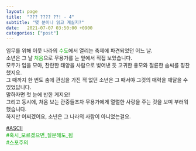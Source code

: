 ```yaml
---
layout: page
title:  "??? ???? ??! - 4"
subtitle: "몇 분이나 읽고 계실지?"
date:   2021-07-07 03:50:00 +0900
categories: ["post"]
---
```


임무를 위해 이웃 나라의 <span style="color: #13b013;">수도</span>에서 열리는 축제에 파견되었던 어느 날. <br>
소년은 그 날 <span style="color: #13b013;">처음</span>으로 무용가를 눈 앞에서 직접 보았습니다. <br>
모두가 입을 모아, 찬란한 태양을 사람으로 빚어낸 듯 고귀한 용모와 절륜한 솜씨를 칭찬했지요. <br>
그 때까지 한 번도 춤에 관심을 가진 적 없던 소년은 그 때서야 그것의 매력을 깨달을 수 있었답니다. <br>
말하자면 첫 눈에 반한 게지요! <br>
그리고 동시에, 처음 보는 관중들조차 무용가에게 열렬한 사랑을 주는 것을 보며 부러워했습니다. <br>
하지만 어쩌겠어요, 소년은 그 나라의 사람이 아니었는걸요. <br>




<p style="color: #13b013;">
  <a href = "https://seil0224.github.io/labyrinth/unnamed1">&#35;ASCII</a><br>
  &#35;혹시&#95;모르겠으면&#95;질문해도&#95;됨<br>
  &#35;스포주의<br>
</p>
  
